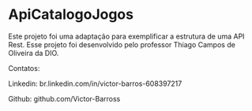 # ApiCatalogoJogos
Este projeto foi uma adaptação para exemplificar a estrutura de uma API Rest. Esse projeto foi desenvolvido pelo professor Thiago Campos de Oliveira  da DIO.

Contatos:

Linkedin: br.linkedin.com/in/victor-barros-608397217

Github: github.com/Victor-Barross
